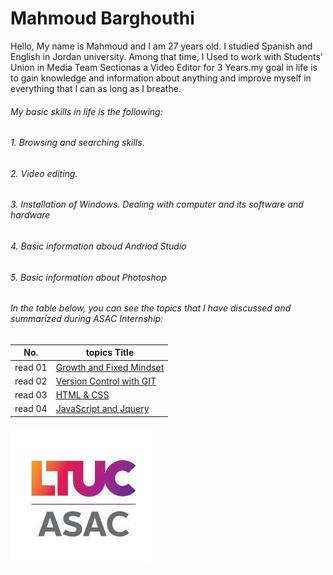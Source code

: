 # Mahmoud Barghouthi
 
  Hello, My name is Mahmoud and I am 27 years old. I studied Spanish and English in Jordan university. Among that time, I Used to work with Students' Union in Media Team Sectionas a Video Editor for 3 Years.my goal in life is to gain knowledge and information about anything and improve myself in everything that I can as long as I breathe.

###### My basic skills in life is the following:
###### 1. Browsing and searching skills.
###### 2. Video editing.
###### 3. Installation of Windows. Dealing with computer and its software and hardware
###### 4. Basic information aboud Andriod Studio 
###### 5. Basic information about Photoshop

###### In the table below, you can see the topics that I have discussed and summarized during ASAC Internship:

  No. |  topics Title
  ------ |  ------
 read 01 | [Growth and Fixed Mindset](read01.md)
 read 02 | [Version Control with GIT](read02.md)
 read 03 | [HTML & CSS](read03.md)
 read 04 | [JavaScript and Jquery](read04a.md)

![ASAC](ASAC.jpg)